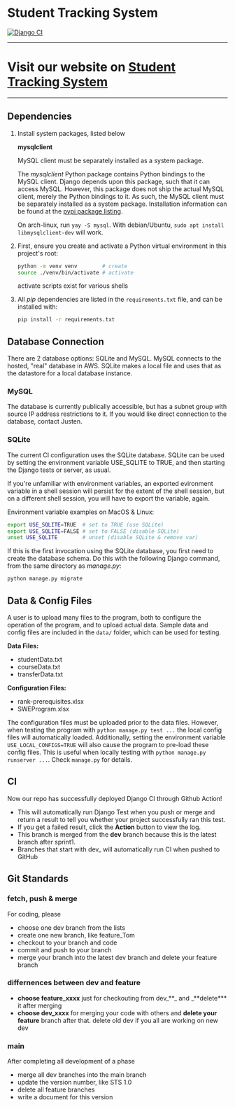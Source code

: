 # Student Tracking System

[![Django CI](https://github.com/SWE4103-Team1/StudentTrackingSystem/actions/workflows/django.yml/badge.svg?branch=dev)](https://github.com/SWE4103-Team1/StudentTrackingSystem/actions/workflows/django.yml)
***
# Visit our website on [Student Tracking System](http://swe4103production-env.eba-tq53gcxr.us-east-1.elasticbeanstalk.com)
***
## Dependencies

1. Install system packages, listed below

   **mysqlclient**

   MySQL client must be separately installed as a system package.

   The _mysqlclient_ Python package contains Python bindings to the MySQL client.
   Django depends upon this package, such that it can access MySQL. However, this
   package does not ship the actual MySQL client, merely the Python bindings to it.
   As such, the MySQL client must be separately installed as a system package.
   Installation information can be found at the [pypi package
   listing](https://pypi.org/project/mysqlclient/).

   On arch-linux, run `yay -S mysql`. With debian/Ubuntu, `sudo apt install libmysqlclient-dev` will work.

2. First, ensure you create and activate a Python virtual environment in this
   project's root:

   ```bash
   python -m venv venv        # create
   source ./venv/bin/activate # activate
   ```

   activate scripts exist for various shells

3. All _pip_ dependencies are listed in the `requirements.txt` file, and can be
   installed with:

   ```bash
   pip install -r requirements.txt
   ```

## Database Connection

There are 2 database options: SQLite and MySQL. MySQL connects to the hosted, "real" database in AWS. SQLite makes a local file and uses that as the datastore for a local database instance.

### MySQL

The database is currently publically accessible, but has a subnet group with source IP address restrictions to it. If you would like direct connection to the database, contact Justen.

### SQLite

The current CI configuration uses the SQLite database.
SQLite can be used by setting the environment variable USE_SQLITE to TRUE, and then starting the Django tests or server, as usual.

If you're unfamiliar with environment variables, an exported evironment variable in a shell session will persist for the extent of the shell session, but on a different shell session, you will have to export the variable, again.

Environment variable examples on MacOS & Linux:

```bash
export USE_SQLITE=TRUE  # set to TRUE (use SQLite)
export USE_SQLITE=FALSE # set to FALSE (disable SQLite)
unset USE_SQLITE        # unset (disable SQLite & remove var)
```

If this is the first invocation using the SQLite database, you first need to create the database schema. Do this with the following Django command, from the same directory as _manage.py_:

```bash
python manage.py migrate
```

## Data & Config Files

A user is to upload many files to the program, both to configure the operation of the program, and to upload actual data. Sample data and config files are included in the `data/` folder, which can be used for testing.

**Data Files:**

- studentData.txt
- courseData.txt
- transferData.txt

**Configuration Files:**

- rank-prerequisites.xlsx
- SWEProgram.xlsx

The configuration files must be uploaded prior to the data files. However, when
testing the program with `python manage.py test ...` the local config files will
automatically loaded. Additionally, setting the environment variable
`USE_LOCAL_CONFIGS=TRUE` will also cause the program to pre-load these config
files. This is useful when locally testing with `python manage.py runserver ...`. Check `manage.py` for details.

## CI

Now our repo has successfully deployed Django CI through Github Action!

- This will automatically run Django Test when you push or merge and return a result to tell you whether your project successfully ran this test.
- If you get a failed result, click the **Action** button to view the log.
- This branch is merged from the **dev** branch because this is the latest branch after sprint1.
- Branches that start with dev\_ will automatically run CI when pushed to GitHub

## Git Standards

### fetch, push & merge

For coding, please

- choose one dev branch from the lists
- create one new branch, like feature_Tom
- checkout to your branch and code
- commit and push to your branch
- merge your branch into the latest dev branch and delete your feature branch

### differnences between dev and feature

- **choose feature_xxxx** just for checkouting from dev\_**_ and _**delete\*\*\* it after merging
- **choose dev_xxxx** for merging your code with others and **delete your feature** branch after that. delete old dev if you all are working on new dev

### main

After completing all development of a phase

- merge all dev branches into the main branch
- update the version number, like STS 1.0
- delete all feature branches
- write a document for this version
